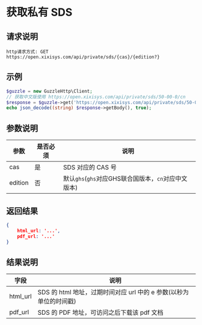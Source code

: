 # 获取私有 SDS

## 请求说明

```
http请求方式: GET
https://open.xixisys.com/api/private/sds/{cas}/{edition?}
```

## 示例

```php
$guzzle = new GuzzleHttp\Client;
// 获取中文版使用 https://open.xixisys.com/api/private/sds/50-00-0/cn
$response = $guzzle->get('https://open.xixisys.com/api/private/sds/50-00-0');
echo json_decode((string) $response->getBody(), true);
```

## 参数说明

|参数|是否必须|说明|
|----|-------|----|
|cas|是|SDS 对应的 CAS 号|
|edition|否|默认`ghs`(`ghs`对应GHS联合国版本，`cn`对应中文版本)|

## 返回结果

```json
{
    html_url: '...',
    pdf_url: '...'
}
```

## 结果说明

|字段|说明|
|----|----|
|html_url|SDS 的 html 地址，过期时间对应 url 中的 e 参数(以秒为单位的时间戳)|
|pdf_url|SDS 的 PDF 地址，可访问之后下载该 pdf 文档|